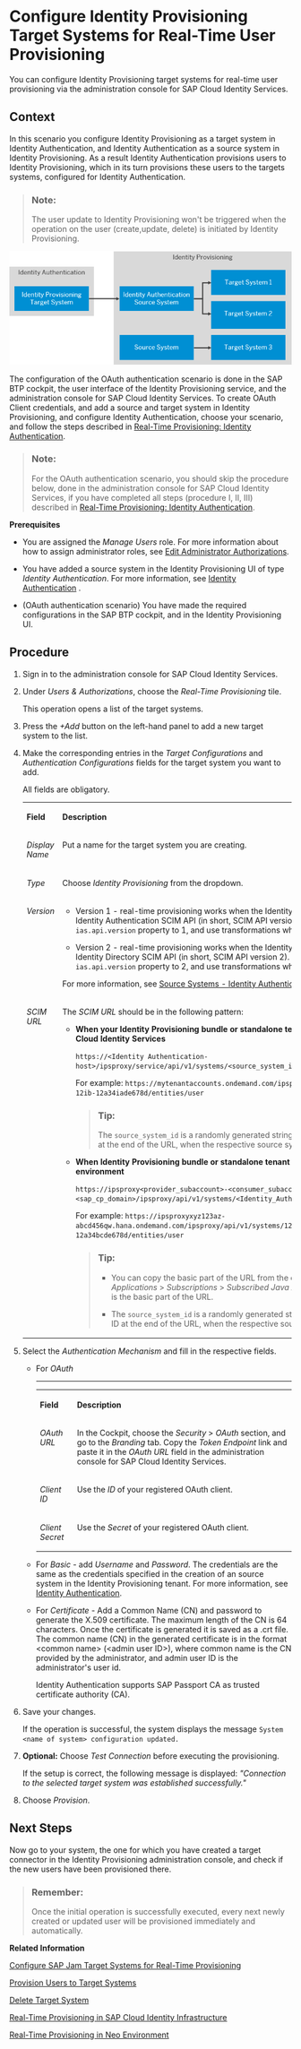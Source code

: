 <!-- loio334964514e8b48cb88c8ed07f5ee6a14 -->

# Configure Identity Provisioning Target Systems for Real-Time User Provisioning

You can configure Identity Provisioning target systems for real-time user provisioning via the administration console for SAP Cloud Identity Services.



## Context

In this scenario you configure Identity Provisioning as a target system in Identity Authentication, and Identity Authentication as a source system in Identity Provisioning. As a result Identity Authentication provisions users to Identity Provisioning, which in its turn provisions these users to the targets systems, configured for Identity Authentication.

> ### Note:  
> The user update to Identity Provisioning won't be triggered when the operation on the user \(create,update, delete\) is initiated by Identity Provisioning.

![](images/Configure_Identity_Provisioning_Target_System_d2dddcf.png)

The configuration of the OAuth authentication scenario is done in the SAP BTP cockpit, the user interface of the Identity Provisioning service, and the administration console for SAP Cloud Identity Services. To create OAuth Client credentials, and add a source and target system in Identity Provisioning, and configure Identity Authentication, choose your scenario, and follow the steps described in [Real-Time Provisioning: Identity Authentication](https://help.sap.com/viewer/f48e822d6d484fa5ade7dda78b64d9f5/Cloud/en-US/70afd909734842b08ff8f1be5b01bc2a.html).

> ### Note:  
> For the OAuth authentication scenario, you should skip the procedure below, done in the administration console for SAP Cloud Identity Services, if you have completed all steps \(procedure I, II, III\) described in [Real-Time Provisioning: Identity Authentication](https://help.sap.com/viewer/f48e822d6d484fa5ade7dda78b64d9f5/Cloud/en-US/70afd909734842b08ff8f1be5b01bc2a.html).

**Prerequisites**

-   You are assigned the *Manage Users* role. For more information about how to assign administrator roles, see [Edit Administrator Authorizations](edit-administrator-authorizations-86ee374.md).

-   You have added a source system in the Identity Provisioning UI of type *Identity Authentication*. For more information, see [Identity Authentication](https://help.sap.com/viewer/f48e822d6d484fa5ade7dda78b64d9f5/Cloud/en-US/e4e25f1fae094c2a89ad62159e1cd230.html) .
-   \(OAuth authentication scenario\) You have made the required configurations in the SAP BTP cockpit, and in the Identity Provisioning UI.



<a name="loio334964514e8b48cb88c8ed07f5ee6a14__steps_esh_zdb_vhb"/>

## Procedure

1.  Sign in to the administration console for SAP Cloud Identity Services.

2.  Under *Users & Authorizations*, choose the *Real-Time Provisioning* tile.

    This operation opens a list of the target systems.

3.  Press the *\+Add* button on the left-hand panel to add a new target system to the list.

4.  Make the corresponding entries in the *Target Configurations* and *Authentication Configurations* fields for the target system you want to add.

    All fields are obligatory.


    <table>
    <tr>
    <th valign="top">

    Field


    
    </th>
    <th valign="top">

    Description


    
    </th>
    </tr>
    <tr>
    <td valign="top">

    *Display Name* 


    
    </td>
    <td valign="top">

    Put a name for the target system you are creating.


    
    </td>
    </tr>
    <tr>
    <td valign="top">

    *Type*


    
    </td>
    <td valign="top">

    Choose *Identity Provisioning* from the dropdown.


    
    </td>
    </tr>
    <tr>
    <td valign="top">

    *Version*


    
    </td>
    <td valign="top">

    -   Version 1 - real-time provisioning works when the Identity Authentication source system uses the Identity Authentication SCIM API \(in short, SCIM API version 1\). This means, you need to set the `ias.api.version` property to 1, and use transformations which are relevant to SCIM API version 1.

    -   Version 2 - real-time provisioning works when the Identity Authentication source system uses the Identity Directory SCIM API \(in short, SCIM API version 2\). This means, you need to set the `ias.api.version` property to 2, and use transformations which are relevant to SCIM API version 2.

    For more information, see [Source Systems - Identity Authentication](https://help.sap.com/docs/IDENTITY_PROVISIONING/f48e822d6d484fa5ade7dda78b64d9f5/e4e25f1fae094c2a89ad62159e1cd230.html).


    
    </td>
    </tr>
    <tr>
    <td valign="top">

    *SCIM URL*


    
    </td>
    <td valign="top">

    The *SCIM URL* should be in the following pattern:

    -   **When your Identity Provisioning bundle or standalone tenant is running on the infrastructure of SAP Cloud Identity Services**

        `https://<Identity Authentication-host>/ipsproxy/service/api/v1/systems/<source_system_id>/entities/user`

        For example: `https://mytenantaccounts.ondemand.com/ipsproxy/api/v1/systems/12ab12345-6789-e1b2-12ib-12a34iade678d/entities/user`

        > ### Tip:  
        > The `source_system_id` is a randomly generated string of numbers and letters. You can see this ID at the end of the URL, when the respective source system is chosen in Identity Provisioning.

    -   **When Identity Provisioning bundle or standalone tenant is running on the SAP BTP, Neo environment**

        `https://ipsproxy<provider_subaccount>-<consumer_subaccount>.<sap_cp_domain>/ipsproxy/api/v1/systems/<Identity_Authentication_source_system_id>/entities/user`

        For example: `https://ipsproxyxyz123az-abcd456qw.hana.ondemand.com/ipsproxy/api/v1/systems/12ab12345-1234-a1b2-12ab-12a34bcde678d/entities/user`

        > ### Tip:  
        > -   You can copy the basic part of the URL from the cockpit. Under your subaccount, go to *Applications* \> *Subscriptions* \> *Subscribed Java Applications* \> *ipsproxy*. The *Application URL* is the basic part of the URL.
        > 
        > -   The `source_system_id` is a randomly generated string of numbers and letters. You can see this ID at the end of the URL, when the respective source system is chosen in Identity Provisioning.



    
    </td>
    </tr>
    </table>
    
5.  Select the *Authentication Mechanism* and fill in the respective fields.

    -   For *OAuth*

        ****


        <table>
        <tr>
        <th valign="top">

        Field


        
        </th>
        <th valign="top">

        Description


        
        </th>
        </tr>
        <tr>
        <td valign="top">

        *OAuth URL*


        
        </td>
        <td valign="top">

        In the Cockpit, choose the *Security* \> *OAuth* section, and go to the *Branding* tab. Copy the *Token Endpoint* link and paste it in the *OAuth URL* field in the administration console for SAP Cloud Identity Services.


        
        </td>
        </tr>
        <tr>
        <td valign="top">

        *Client ID*


        
        </td>
        <td valign="top">

        Use the *ID* of your registered OAuth client.


        
        </td>
        </tr>
        <tr>
        <td valign="top">

        *Client Secret*


        
        </td>
        <td valign="top">

        Use the *Secret* of your registered OAuth client.


        
        </td>
        </tr>
        </table>
        
    -   For *Basic* - add *Username* and *Password*. The credentials are the same as the credentials specified in the creation of an source system in the Identity Provisioning tenant. For more information, see [Identity Authentication](https://help.sap.com/viewer/f48e822d6d484fa5ade7dda78b64d9f5/Cloud/en-US/e4e25f1fae094c2a89ad62159e1cd230.html).
    -   For *Certificate* - Add a Common Name \(CN\) and password to generate the X.509 certificate. The maximum length of the CN is 64 characters. Once the certificate is generated it is saved as a .crt file. The common name \(CN\) in the generated certificate is in the format <common name\> \(<admin user ID\>\), where common name is the CN provided by the administrator, and admin user ID is the administrator's user id.

        Identity Authentication supports SAP Passport CA as trusted certificate authority \(CA\).


6.  Save your changes.

    If the operation is successful, the system displays the message `System <name of system> configuration updated.`

7.  **Optional:** Choose *Test Connection* before executing the provisioning.

    If the setup is correct, the following message is displayed: *"Connection to the selected target system was established successfully."*

8.  Choose *Provision*.




<a name="loio334964514e8b48cb88c8ed07f5ee6a14__postreq_nq5_pwf_rpb"/>

## Next Steps

Now go to your system, the one for which you have created a target connector in the Identity Provisioning administration console, and check if the new users have been provisioned there.

> ### Remember:  
> Once the initial operation is successfully executed, every next newly created or updated user will be provisioned immediately and automatically.

**Related Information**  


[Configure SAP Jam Target Systems for Real-Time Provisioning](configure-sap-jam-target-systems-for-real-time-provisioning-a923427.md "Tenant administrators can configure SAP Jam target systems for real-time provisioning via the administration console for SAP Cloud Identity Services.")

[Provision Users to Target Systems](provision-users-to-target-systems-af6f78b.md "Tenant administrators can provision users of Identity Authentication to SAP Jam and Identity Provisioning target systems target system.")

[Delete Target System](delete-target-system-6372e9a.md "As a tenant administrator, you can delete one or more target systems in a tenant of Identity Authentication.")

[Real-Time Provisioning in SAP Cloud Identity Infrastructure](https://help.sap.com/docs/IDENTITY_PROVISIONING/f48e822d6d484fa5ade7dda78b64d9f5/076758707f72491dbc8020b746845fac.html?version=Cloud)

[Real-Time Provisioning in Neo Environment](https://help.sap.com/docs/IDENTITY_PROVISIONING/f48e822d6d484fa5ade7dda78b64d9f5/45754b33edea45f9bb8bf713b1d10ef8.html?version=Cloud)

